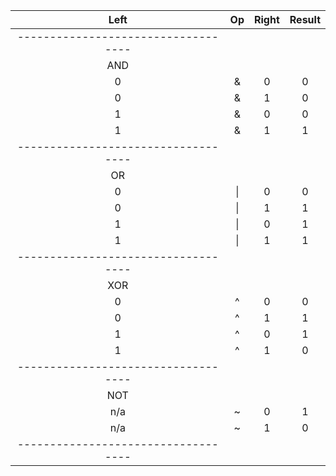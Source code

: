 | Left   | Op     | Right  | Result |
| :---:  | :---:  | :---:  | :---:  |
|-----------------------------------|
| AND    |        |        |        |
| 0      | &      | 0      | 0      |
| 0      | &      | 1      | 0      |
| 1      | &      | 0      | 0      |
| 1      | &      | 1      | 1      |
|-----------------------------------|
| OR     |        |        |        |
| 0      | \|     | 0      | 0      |
| 0      | \|     | 1      | 1      |
| 1      | \|     | 0      | 1      |
| 1      | \|     | 1      | 1      |
|-----------------------------------|
| XOR    |        |        |        |
| 0      | ^      | 0      | 0      |  
| 0      | ^      | 1      | 1      |
| 1      | ^      | 0      | 1      |
| 1      | ^      | 1      | 0      |
|-----------------------------------|
| NOT    |        |        |        |
| n/a    | ~      | 0      | 1      |
| n/a    | ~      | 1      | 0      |
|-----------------------------------|